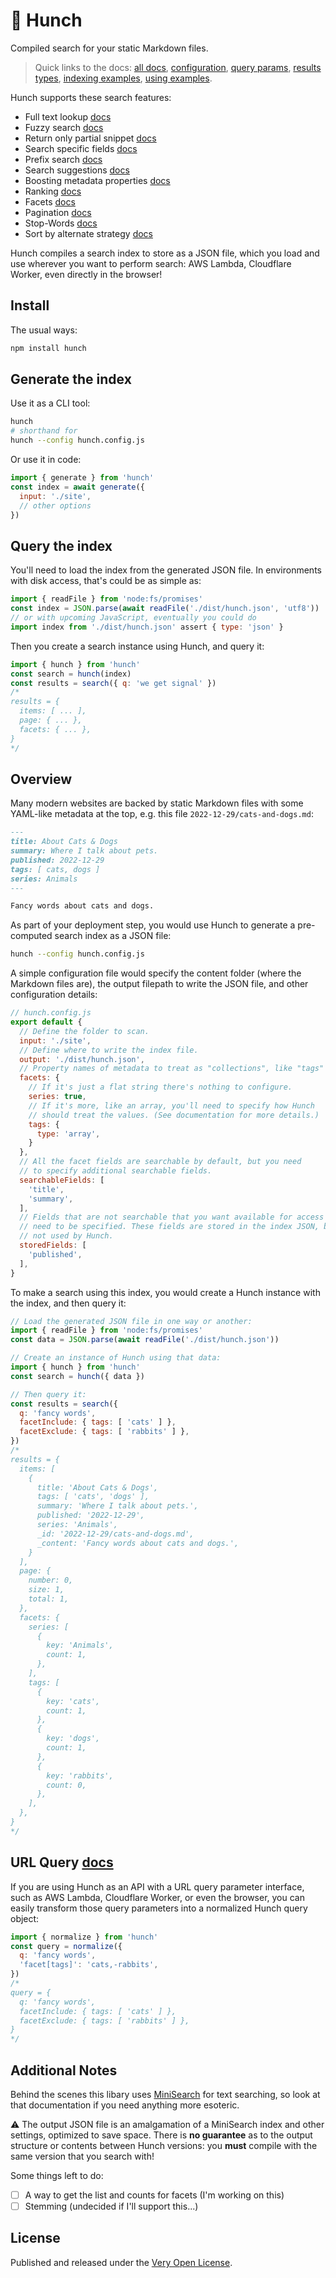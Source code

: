 # 🔎 Hunch

Compiled search for your static Markdown files.

> Quick links to the docs: [all docs](https://hunchjs.com/docs/category/recipes-using), [configuration](https://hunchjs.com/docs/configuration), [query params](https://hunchjs.com/docs/searching), [results types](https://hunchjs.com/docs/results), [indexing examples](https://hunchjs.com/docs/category/recipes-indexing), [using examples](https://hunchjs.com/docs/category/recipes-using).

Hunch supports these search features:

- Full text lookup [docs](https://hunchjs.com/docs/searching#full-text-lookup)
- Fuzzy search [docs](https://hunchjs.com/docs/searching#fuzzy-search)
- Return only partial snippet [docs](https://hunchjs.com/docs/searching#snippet)
- Search specific fields [docs](https://hunchjs.com/docs/searching#specific-fields)
- Prefix search [docs](https://hunchjs.com/docs/searching#prefix)
- Search suggestions [docs](https://hunchjs.com/docs/searching#suggest)
- Boosting metadata properties [docs](https://hunchjs.com/docs/searching#boost)
- Ranking [docs](https://hunchjs.com/docs/searching#score)
- Facets [docs](https://hunchjs.com/docs/searching#facet)
- Pagination [docs](https://hunchjs.com/docs/searching#pagination)
- Stop-Words [docs](https://hunchjs.com/docs/searching#stop-words)
- Sort by alternate strategy [docs](https://hunchjs.com/docs/searching#sort)

Hunch compiles a search index to store as a JSON file, which you load and use wherever you want to perform search: AWS Lambda, Cloudflare Worker, even directly in the browser!

## Install

The usual ways:

```bash
npm install hunch
```

## Generate the index

Use it as a CLI tool:

```bash
hunch
# shorthand for
hunch --config hunch.config.js
```

Or use it in code:

```js
import { generate } from 'hunch'
const index = await generate({
  input: './site',
  // other options
})
```

## Query the index

You'll need to load the index from the generated JSON file. In environments with disk access, that's could be as simple as:

```js
import { readFile } from 'node:fs/promises'
const index = JSON.parse(await readFile('./dist/hunch.json', 'utf8'))
// or with upcoming JavaScript, eventually you could do
import index from './dist/hunch.json' assert { type: 'json' }
```

Then you create a search instance using Hunch, and query it:

```js
import { hunch } from 'hunch'
const search = hunch(index)
const results = search({ q: 'we get signal' })
/*
results = {
  items: [ ... ],
  page: { ... },
  facets: { ... },
}
*/
```

## Overview

Many modern websites are backed by static Markdown files with some YAML-like metadata at the top, e.g. this file `2022-12-29/cats-and-dogs.md`:

```md
---
title: About Cats & Dogs
summary: Where I talk about pets.
published: 2022-12-29
tags: [ cats, dogs ]
series: Animals
---

Fancy words about cats and dogs.
```

As part of your deployment step, you would use Hunch to generate a pre-computed search index as a JSON file:

```bash
hunch --config hunch.config.js
```

A simple configuration file would specify the content folder (where the Markdown files are), the output filepath to write the JSON file, and other configuration details:

```js
// hunch.config.js
export default {
  // Define the folder to scan.
  input: './site',
  // Define where to write the index file.
  output: './dist/hunch.json',
  // Property names of metadata to treat as "collections", like "tags" or "authors".
  facets: {
    // If it's just a flat string there's nothing to configure.
    series: true,
    // If it's more, like an array, you'll need to specify how Hunch
    // should treat the values. (See documentation for more details.)
    tags: {
      type: 'array',
    }
  },
  // All the facet fields are searchable by default, but you need
  // to specify additional searchable fields.
  searchableFields: [
    'title',
    'summary',
  ],
  // Fields that are not searchable that you want available for access
  // need to be specified. These fields are stored in the index JSON, but
  // not used by Hunch.
  storedFields: [
    'published',
  ],
}
```

To make a search using this index, you would create a Hunch instance with the index, and then query it:

```js
// Load the generated JSON file in one way or another:
import { readFile } from 'node:fs/promises'
const data = JSON.parse(await readFile('./dist/hunch.json'))

// Create an instance of Hunch using that data:
import { hunch } from 'hunch'
const search = hunch({ data })

// Then query it:
const results = search({
  q: 'fancy words',
  facetInclude: { tags: [ 'cats' ] },
  facetExclude: { tags: [ 'rabbits' ] },
})
/*
results = {
  items: [
    {
      title: 'About Cats & Dogs',
      tags: [ 'cats', 'dogs' ],
      summary: 'Where I talk about pets.',
      published: '2022-12-29',
      series: 'Animals',
      _id: '2022-12-29/cats-and-dogs.md',
      _content: 'Fancy words about cats and dogs.',
    }
  ],
  page: {
    number: 0,
    size: 1,
    total: 1,
  },
  facets: {
    series: [
      {
        key: 'Animals',
        count: 1,
      },
    ],
    tags: [
      {
        key: 'cats',
        count: 1,
      },
      {
        key: 'dogs',
        count: 1,
      },
      {
        key: 'rabbits',
        count: 0,
      },
    ],
  },
}
*/
```

## URL Query [docs](https://hunchjs.com/docs/searching)

If you are using Hunch as an API with a URL query parameter interface, such as AWS Lambda, Cloudflare Worker, or even the browser, you can easily transform those query parameters into a normalized Hunch query object:

```js
import { normalize } from 'hunch'
const query = normalize({
  q: 'fancy words',
  'facet[tags]': 'cats,-rabbits',
})
/*
query = {
  q: 'fancy words',
  facetInclude: { tags: [ 'cats' ] },
  facetExclude: { tags: [ 'rabbits' ] },
}
*/
```

## Additional Notes

Behind the scenes this libary uses [MiniSearch](https://github.com/lucaong/minisearch) for text searching, so look at that documentation if you need anything more esoteric.

⚠️ The output JSON file is an amalgamation of a MiniSearch index and other settings, optimized to save space. There is **no guarantee** as to the output structure or contents between Hunch versions: you **must** compile with the same version that you search with!

Some things left to do:
- [ ] A way to get the list and counts for facets (I'm working on this)
- [ ] Stemming (undecided if I'll support this...)

## License

Published and released under the [Very Open License](http://veryopenlicense.com).
